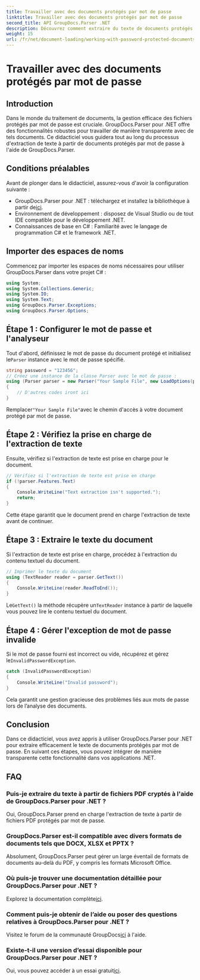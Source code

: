 ```yaml
---
title: Travailler avec des documents protégés par mot de passe
linktitle: Travailler avec des documents protégés par mot de passe
second_title: API GroupDocs.Parser .NET
description: Découvrez comment extraire du texte de documents protégés par mot de passe à l'aide de GroupDocs.Parser pour .NET. Améliorez vos capacités de traitement de documents.
weight: 15
url: /fr/net/document-loading/working-with-password-protected-documents/
---
```


# Travailler avec des documents protégés par mot de passe

## Introduction
Dans le monde du traitement de documents, la gestion efficace des fichiers protégés par mot de passe est cruciale. GroupDocs.Parser pour .NET offre des fonctionnalités robustes pour travailler de manière transparente avec de tels documents. Ce didacticiel vous guidera tout au long du processus d'extraction de texte à partir de documents protégés par mot de passe à l'aide de GroupDocs.Parser.
## Conditions préalables
Avant de plonger dans le didacticiel, assurez-vous d'avoir la configuration suivante :
-  GroupDocs.Parser pour .NET : téléchargez et installez la bibliothèque à partir de[ici](https://releases.groupdocs.com/parser/net/).
- Environnement de développement : disposez de Visual Studio ou de tout IDE compatible pour le développement .NET.
- Connaissances de base en C# : Familiarité avec le langage de programmation C# et le framework .NET.

## Importer des espaces de noms
Commencez par importer les espaces de noms nécessaires pour utiliser GroupDocs.Parser dans votre projet C# :
```csharp
using System;
using System.Collections.Generic;
using System.IO;
using System.Text;
using GroupDocs.Parser.Exceptions;
using GroupDocs.Parser.Options;
```

## Étape 1 : Configurer le mot de passe et l'analyseur
 Tout d'abord, définissez le mot de passe du document protégé et initialisez le`Parser` instance avec le mot de passe spécifié.
```csharp
string password = "123456";
// Créez une instance de la classe Parser avec le mot de passe :
using (Parser parser = new Parser("Your Sample File", new LoadOptions(password)))
{
    // D'autres codes iront ici
}
```
 Remplacer`"Your Sample File"`avec le chemin d'accès à votre document protégé par mot de passe.
## Étape 2 : Vérifiez la prise en charge de l'extraction de texte
Ensuite, vérifiez si l'extraction de texte est prise en charge pour le document.
```csharp
// Vérifiez si l'extraction de texte est prise en charge
if (!parser.Features.Text)
{
    Console.WriteLine("Text extraction isn't supported.");
    return;
}
```
Cette étape garantit que le document prend en charge l'extraction de texte avant de continuer.
## Étape 3 : Extraire le texte du document
Si l'extraction de texte est prise en charge, procédez à l'extraction du contenu textuel du document.
```csharp
// Imprimer le texte du document
using (TextReader reader = parser.GetText())
{
    Console.WriteLine(reader.ReadToEnd());
}
```
 Le`GetText()` la méthode récupère un`TextReader` instance à partir de laquelle vous pouvez lire le contenu textuel du document.
## Étape 4 : Gérer l'exception de mot de passe invalide
 Si le mot de passe fourni est incorrect ou vide, récupérez et gérez le`InvalidPasswordException`.
```csharp
catch (InvalidPasswordException)
{
    Console.WriteLine("Invalid password");
}
```
Cela garantit une gestion gracieuse des problèmes liés aux mots de passe lors de l’analyse des documents.

## Conclusion
Dans ce didacticiel, vous avez appris à utiliser GroupDocs.Parser pour .NET pour extraire efficacement le texte de documents protégés par mot de passe. En suivant ces étapes, vous pouvez intégrer de manière transparente cette fonctionnalité dans vos applications .NET.

## FAQ
### Puis-je extraire du texte à partir de fichiers PDF cryptés à l'aide de GroupDocs.Parser pour .NET ?
Oui, GroupDocs.Parser prend en charge l'extraction de texte à partir de fichiers PDF protégés par mot de passe.
### GroupDocs.Parser est-il compatible avec divers formats de documents tels que DOCX, XLSX et PPTX ?
Absolument, GroupDocs.Parser peut gérer un large éventail de formats de documents au-delà du PDF, y compris les formats Microsoft Office.
### Où puis-je trouver une documentation détaillée pour GroupDocs.Parser pour .NET ?
 Explorez la documentation complète[ici](https://tutorials.groupdocs.com/parser/net/).
### Comment puis-je obtenir de l’aide ou poser des questions relatives à GroupDocs.Parser pour .NET ?
 Visitez le forum de la communauté GroupDocs[ici](https://forum.groupdocs.com/c/parser/17) à l'aide.
### Existe-t-il une version d’essai disponible pour GroupDocs.Parser pour .NET ?
 Oui, vous pouvez accéder à un essai gratuit[ici](https://releases.groupdocs.com/).